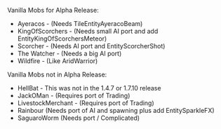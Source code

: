 Vanilla Mobs for Alpha Release:
+ Ayeracos - (Needs TileEntityAyeracoBeam)
+ KingOfScorchers - (Needs small AI port and add EntityKingOfScorchersMeteor)
+ Scorcher - (Needs AI port and EntityScorcherShot)
+ The Watcher - (Needs a big AI port)
+ Wildfire - (Like AridWarrior)

Vanilla Mobs not in Alpha Release:
+ HellBat - This was not in the 1.4.7 or 1.7.10 release
+ JackOMan - (Requires port of Trading)
+ LivestockMerchant - (Requires port of Trading)
+ Rainbour (Needs port of AI and spawning plus add EntitySparkleFX)
+ SaguaroWorm (Needs port / Complicated)
